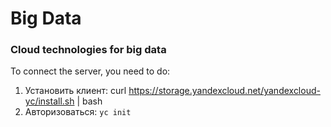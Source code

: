 # Big Data

### Cloud technologies for big data

To connect the server, you need to do:

1. Установить клиент: curl https://storage.yandexcloud.net/yandexcloud-yc/install.sh | bash
2. Авторизоваться: `yc init`
